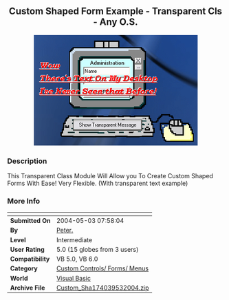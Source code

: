 ﻿<div align="center">

## Custom Shaped Form Example \- Transparent  Cls \- Any O\.S\.

<img src="PIC200453552486011.gif">
</div>

### Description

This Transparent Class Module Will Allow you To Create Custom Shaped Forms With Ease! Very Flexible. (With transparent text example)
 
### More Info
 


<span>             |<span>
---                |---
**Submitted On**   |2004-05-03 07:58:04
**By**             |[Peter\.](https://github.com/Planet-Source-Code/PSCIndex/blob/master/ByAuthor/peter.md)
**Level**          |Intermediate
**User Rating**    |5.0 (15 globes from 3 users)
**Compatibility**  |VB 5\.0, VB 6\.0
**Category**       |[Custom Controls/ Forms/  Menus](https://github.com/Planet-Source-Code/PSCIndex/blob/master/ByCategory/custom-controls-forms-menus__1-4.md)
**World**          |[Visual Basic](https://github.com/Planet-Source-Code/PSCIndex/blob/master/ByWorld/visual-basic.md)
**Archive File**   |[Custom\_Sha174039532004\.zip](https://github.com/Planet-Source-Code/peter-custom-shaped-form-example-transparent-cls-any-o-s__1-53522/archive/master.zip)








